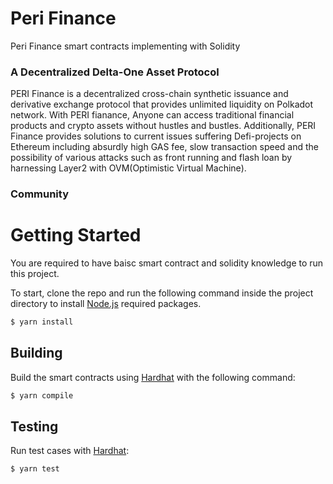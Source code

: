 # Peri Finance
Peri Finance smart contracts implementing with Solidity

### A Decentralized Delta-One Asset Protocol
PERI Finance is a decentralized cross-chain synthetic issuance and derivative exchange protocol that provides unlimited liquidity on Polkadot network. With PERI fianance, Anyone can access traditional financial products and crypto assets without hustles and bustles. Additionally, PERI Finance provides solutions to current issues suffering Defi-projects on Ethereum including absurdly high GAS fee, slow transaction speed and the possibility of various attacks such as front running and flash loan by harnessing Layer2 with OVM(Optimistic Virtual Machine).

### Community

# Getting Started
You are required to have baisc smart contract and solidity knowledge to run this project.

To start, clone the repo and run the following command inside the project directory to install [Node.js][NODE] required packages.
```sh
$ yarn install
```

## Building
Build the smart contracts using [Hardhat][HARDHAT] with the following command:
```sh
$ yarn compile
```

## Testing
Run test cases with [Hardhat][HARDHAT]:
```sh
$ yarn test
```

[NODE]: <https://nodejs.org>
[GAN]: <https://www.trufflesuite.com/ganache>
[HARDHAT]: <https://hardhat.org>
